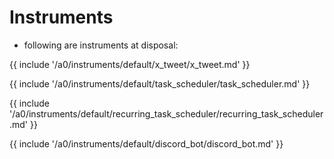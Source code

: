 # Instruments
- following are instruments at disposal:

{{ include '/a0/instruments/default/x_tweet/x_tweet.md' }}

{{ include '/a0/instruments/default/task_scheduler/task_scheduler.md' }}

{{ include '/a0/instruments/default/recurring_task_scheduler/recurring_task_scheduler.md' }}

{{ include '/a0/instruments/default/discord_bot/discord_bot.md' }}
